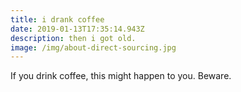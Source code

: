 ```yaml
---
title: i drank coffee
date: 2019-01-13T17:35:14.943Z
description: then i got old.
image: /img/about-direct-sourcing.jpg
---
```

If you drink coffee, this might happen to you. Beware.
